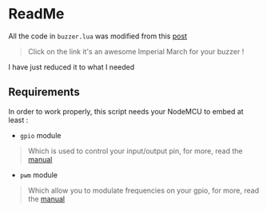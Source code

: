 # ReadMe

All the code in `buzzer.lua` was modified from this [post](http://www.areresearch.net/2015/04/esp8266-esp-01-nodemcu-playing-imperial.html)
> Click on the link it's an awesome Imperial March for your buzzer !

I have just reduced it to what I needed

## Requirements

In order to work properly, this script needs your NodeMCU to embed at least :

 - `gpio` module
 > Which is used to control your input/output pin, for more, read the [manual](http://nodemcu.readthedocs.org/en/dev/en/modules/gpio/)

 - `pwm` module
 > Which allow you to modulate frequencies on your gpio, for more, read the [manual](http://nodemcu.readthedocs.org/en/dev/en/modules/pwm/)
